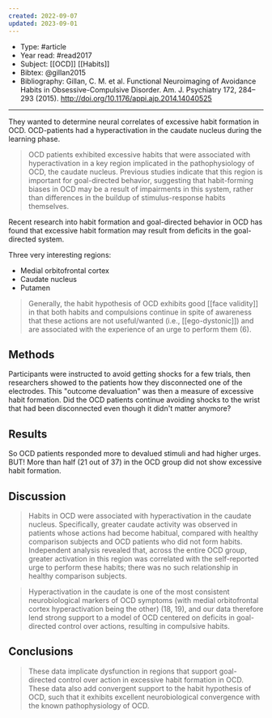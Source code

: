 ```yaml
---
created: 2022-09-07
updated: 2023-09-01
---
```

* Type: #article
* Year read: #read2017
* Subject: [[OCD]] [[Habits]]
* Bibtex: @gillan2015
* Bibliography: Gillan, C. M. et al. Functional Neuroimaging of Avoidance Habits in Obsessive-Compulsive Disorder. Am. J. Psychiatry 172, 284–293 (2015). http://doi.org/10.1176/appi.ajp.2014.14040525
---

They wanted to determine neural correlates of excessive habit formation in OCD. OCD-patients had a hyperactivation in the caudate nucleus during the learning phase.

> OCD patients exhibited excessive habits that
    were associated with hyperactivation in a key region implicated
    in the pathophysiology of OCD, the caudate nucleus. Previous
    studies indicate that this region is important for goal-directed
    behavior, suggesting that habit-forming biases in OCD may be
    a result of impairments in this system, rather than differences in
    the buildup of stimulus-response habits themselves.

Recent research into habit formation and goal-directed behavior in OCD has found that excessive habit formation may result from deficits in the goal-directed system.

Three very interesting regions:

- Medial orbitofrontal cortex
- Caudate nucleus
- Putamen

> Generally, the habit hypothesis of OCD exhibits good
    [[face validity]] in that both habits and compulsions continue in
    spite of awareness that these actions are not useful/wanted
    (i.e., [[ego-dystonic]]) and are associated with the experience
    of an urge to perform them (6).

## Methods

Participants were instructed to avoid getting shocks for a few trials, then researchers showed to the patients how they disconnected one of the electrodes. This "outcome devaluation" was then a measure of excessive habit formation. Did the OCD patients continue avoiding shocks to the wrist that had been disconnected even though it didn't matter anymore?

## Results

So OCD patients responded more to devalued stimuli and had higher urges. BUT! More than half (21 out of 37) in the OCD group did not show excessive habit formation.

## Discussion

> Habits in OCD were associated with hyperactivation in the
    caudate nucleus. Specifically, greater caudate activity was
    observed in patients whose actions had become habitual,
    compared with healthy comparison subjects and OCD
    patients who did not form habits. Independent analysis
    revealed that, across the entire OCD group, greater activation
    in this region was correlated with the self-reported
    urge to perform these habits; there was no such relationship
    in healthy comparison subjects.

> Hyperactivation in the caudate is one of the most consistent
    neurobiological markers of OCD symptoms (with medial
    orbitofrontal cortex hyperactivation being the other) (18, 19),
    and our data therefore lend strong support to a model of
    OCD centered on deficits in goal-directed control over actions,
    resulting in compulsive habits.

## Conclusions

> These data implicate dysfunction in regions that support
    goal-directed control over action in excessive habit formation
    in OCD. These data also add convergent support to the
    habit hypothesis of OCD, such that it exhibits excellent neurobiological
    convergence with the known pathophysiology
    of OCD.